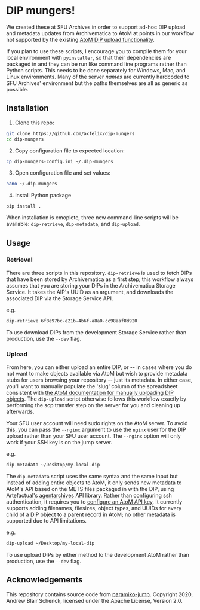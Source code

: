 # DIP mungers!

We created these at SFU Archives in order to support ad-hoc DIP upload and metadata updates from Archivematica to AtoM at points in our workflow not supported by the existing [AtoM DIP upload functionality](https://www.archivematica.org/en/docs/archivematica-1.10/user-manual/access/access/#upload-atom).

If you plan to use these scripts, I encourage you to compile them for your local environment with `pyinstaller`, so that their dependencies are packaged in and they can be run like command line programs rather than Python scripts. This needs to be done separately for Windows, Mac, and Linux environments. Many of the server *names* are currently hardcoded to SFU Archives' environment but the paths themselves are all as generic as possible.

## Installation

1. Clone this repo:

```bash
git clone https://github.com/axfelix/dip-mungers
cd dip-mungers
```

2. Copy configuration file to expected location:

```bash
cp dip-mungers-config.ini ~/.dip-mungers
```

3. Open configuration file and set values:

```bash
nano ~/.dip-mungers
```

4. Install Python package

```bash
pip install .
```

When installation is cmoplete, three new command-line scripts will be available: `dip-retrieve`, `dip-metadata`, and `dip-upload`.

## Usage

### Retrieval

There are three scripts in this repository. `dip-retrieve` is used to fetch DIPs that have been stored by Archivematica as a first step; this workflow always assumes that you are storing your DIPs in the Archivematica Storage Service. It takes the AIP's UUID as an argument, and downloads the associated DIP via the Storage Service API.

e.g.

```bash
dip-retrieve 6f8e97bc-e21b-4b6f-a8a0-cc98aaf8d920
```

To use download DIPs from the development Storage Service rather than production, use the `--dev` flag.

### Upload

From here, you can either upload an entire DIP, or -- in cases where you do not want to make objects available via AtoM but wish to provide metadata stubs for users browsing your repository -- just its metadata. In either case, you'll want to manually populate the 'slug' column of the spreadsheet consistent with [the AtoM documentation for manually uploading DIP objects](https://www.accesstomemory.org/en/docs/2.5/admin-manual/maintenance/cli-tools/#manually-upload-archivematica-dip-objects). The `dip-upload` script otherwise follows this workflow exactly by performing the scp transfer step on the server for you and cleaning up afterwards.

Your SFU user account will need sudo rights on the AtoM server. To avoid this, you can pass the `--nginx` argument to use the `nginx` user for the DIP upload rather than your SFU user account. The `--nginx` option will only work if your SSH key is on the jump server.

e.g.

```bash
dip-metadata ~/Desktop/my-local-dip
```

The `dip-metadata` script uses the same syntax and the same input but instead of adding entire objects to AtoM, it only sends new metadata to AtoM's API based on the METS files packaged in with the DIP, using Artefactual's [agentarchives](https://github.com/artefactual-labs/agentarchives) API library. Rather than configuring ssh authentication, it requires you to [configure an AtoM API key](https://www.accesstomemory.org/en/docs/2.5/dev-manual/api/api-intro/#authentication). It currently supports adding filenames, filesizes, object types, and UUIDs for every child of a DIP object to a parent record in AtoM; no other metadata is supported due to API limitations.

e.g.

```bash
dip-upload ~/Desktop/my-local-dip
```

To use upload DIPs by either method to the development AtoM rather than production, use the `--dev` flag.


## Acknowledgements

This repository contains source code from [paramiko-jump](https://github.com/andrewschenck/paramiko-jump). Copyright 2020, Andrew Blair Schenck, licensed under the Apache License, Version 2.0.
